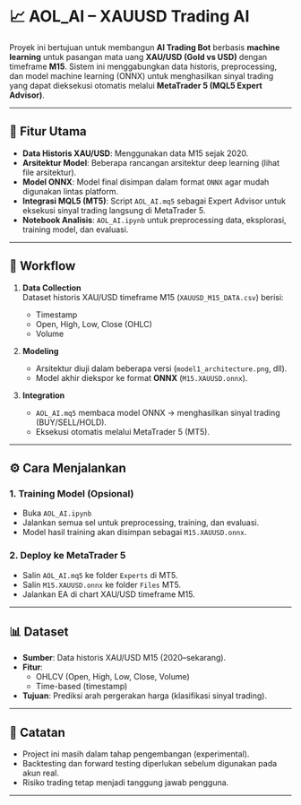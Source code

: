 # 📈 AOL_AI – XAUUSD Trading AI

Proyek ini bertujuan untuk membangun **AI Trading Bot** berbasis **machine learning** untuk pasangan mata uang **XAU/USD (Gold vs USD)** dengan timeframe **M15**. Sistem ini menggabungkan data historis, preprocessing, dan model machine learning (ONNX) untuk menghasilkan sinyal trading yang dapat dieksekusi otomatis melalui **MetaTrader 5 (MQL5 Expert Advisor)**.

---

## 🚀 Fitur Utama
- **Data Historis XAU/USD**: Menggunakan data M15 sejak 2020.
- **Arsitektur Model**: Beberapa rancangan arsitektur deep learning (lihat file arsitektur).
- **Model ONNX**: Model final disimpan dalam format `ONNX` agar mudah digunakan lintas platform.
- **Integrasi MQL5 (MT5)**: Script `AOL_AI.mq5` sebagai Expert Advisor untuk eksekusi sinyal trading langsung di MetaTrader 5.
- **Notebook Analisis**: `AOL_AI.ipynb` untuk preprocessing data, eksplorasi, training model, dan evaluasi.


---

## 🧠 Workflow
1. **Data Collection**  
   Dataset historis XAU/USD timeframe M15 (`XAUUSD_M15_DATA.csv`) berisi:  
   - Timestamp  
   - Open, High, Low, Close (OHLC)  
   - Volume  

2. **Modeling**  
   - Arsitektur diuji dalam beberapa versi (`model1_architecture.png`, dll).  
   - Model akhir diekspor ke format **ONNX** (`M15.XAUUSD.onnx`).

3. **Integration**  
   - `AOL_AI.mq5` membaca model ONNX → menghasilkan sinyal trading (BUY/SELL/HOLD).  
   - Eksekusi otomatis melalui MetaTrader 5 (MT5).

---

## ⚙️ Cara Menjalankan
### 1. Training Model (Opsional)
- Buka `AOL_AI.ipynb`
- Jalankan semua sel untuk preprocessing, training, dan evaluasi.
- Model hasil training akan disimpan sebagai `M15.XAUUSD.onnx`.

### 2. Deploy ke MetaTrader 5
- Salin `AOL_AI.mq5` ke folder `Experts` di MT5.
- Salin `M15.XAUUSD.onnx` ke folder `Files` MT5.
- Jalankan EA di chart XAU/USD timeframe M15.

---

## 📊 Dataset
- **Sumber**: Data historis XAU/USD M15 (2020–sekarang).
- **Fitur**:  
  - OHLCV (Open, High, Low, Close, Volume)  
  - Time-based (timestamp)  
- **Tujuan**: Prediksi arah pergerakan harga (klasifikasi sinyal trading).

---

## 📌 Catatan
- Project ini masih dalam tahap pengembangan (experimental).
- Backtesting dan forward testing diperlukan sebelum digunakan pada akun real.
- Risiko trading tetap menjadi tanggung jawab pengguna.

---


